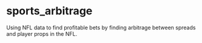 # sports_arbitrage

Using NFL data to find profitable bets by finding arbitrage between spreads and player props in the NFL.
